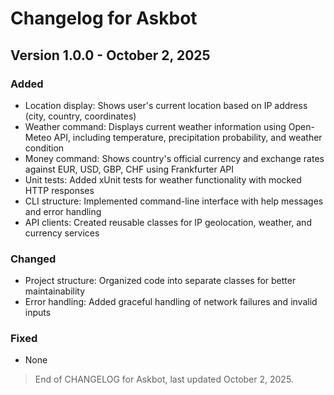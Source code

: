 # Changelog for Askbot

## Version 1.0.0 - October 2, 2025
### Added
- Location display: Shows user's current location based on IP address (city, country, coordinates)
- Weather command: Displays current weather information using Open-Meteo API, including temperature, precipitation probability, and weather condition
- Money command: Shows country's official currency and exchange rates against EUR, USD, GBP, CHF using Frankfurter API
- Unit tests: Added xUnit tests for weather functionality with mocked HTTP responses
- CLI structure: Implemented command-line interface with help messages and error handling
- API clients: Created reusable classes for IP geolocation, weather, and currency services

### Changed
- Project structure: Organized code into separate classes for better maintainability
- Error handling: Added graceful handling of network failures and invalid inputs

### Fixed
- None

> End of CHANGELOG for Askbot, last updated October 2, 2025.